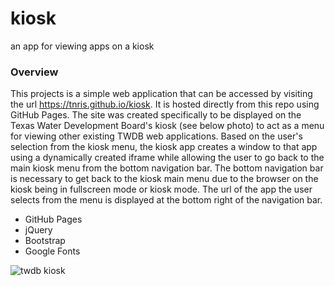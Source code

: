# kiosk
an app for viewing apps on a kiosk

### Overview
This projects is a simple web application that can be accessed by visiting the url https://tnris.github.io/kiosk. It is hosted directly from this repo using GitHub Pages. The site was created specifically to be displayed on the Texas Water Development Board's kiosk (see below photo) to act as a menu for viewing other existing TWDB web applications. Based on the user's selection from the kiosk menu, the kiosk app creates a window to that app using a dynamically created iframe while allowing the user to go back to the main kiosk menu from the bottom navigation bar. The bottom navigation bar is necessary to get back to the kiosk main menu due to the browser on the kiosk being in fullscreen mode or kiosk mode. The url of the app the user selects from the menu is displayed at the bottom right of the navigation bar.

* GitHub Pages
* jQuery
* Bootstrap
* Google Fonts

![twdb kiosk](https://github.com/TNRIS/kiosk/blob/gh-pages/css/img/kiosk.jpg)
